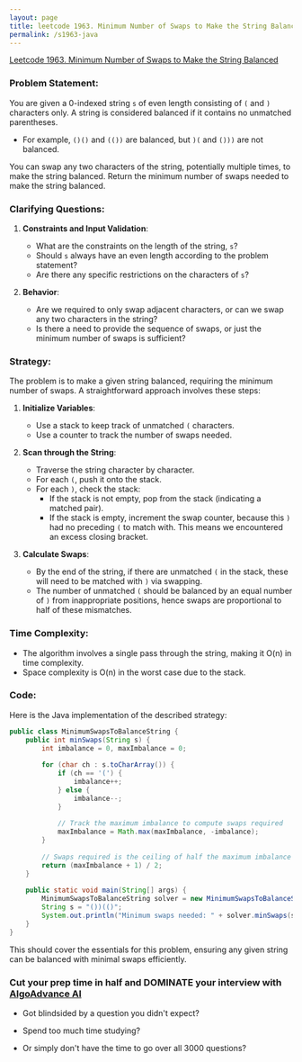 ```yaml
---
layout: page
title: leetcode 1963. Minimum Number of Swaps to Make the String Balanced
permalink: /s1963-java
---
```

[Leetcode 1963. Minimum Number of Swaps to Make the String Balanced](https://algoadvance.github.io/algoadvance/l1963)
### Problem Statement:
You are given a 0-indexed string `s` of even length consisting of `(` and `)` characters only. A string is considered balanced if it contains no unmatched parentheses.

- For example, `()()` and `(())` are balanced, but `)(` and `()))` are not balanced.

You can swap any two characters of the string, potentially multiple times, to make the string balanced. Return the minimum number of swaps needed to make the string balanced.

### Clarifying Questions:
1. **Constraints and Input Validation**:
   - What are the constraints on the length of the string, `s`?
   - Should `s` always have an even length according to the problem statement?
   - Are there any specific restrictions on the characters of `s`?

2. **Behavior**:
   - Are we required to only swap adjacent characters, or can we swap any two characters in the string?
   - Is there a need to provide the sequence of swaps, or just the minimum number of swaps is sufficient?

### Strategy:

The problem is to make a given string balanced, requiring the minimum number of swaps. A straightforward approach involves these steps:

1. **Initialize Variables**:
   - Use a stack to keep track of unmatched `(` characters.
   - Use a counter to track the number of swaps needed.

2. **Scan through the String**:
   - Traverse the string character by character.
   - For each `(`, push it onto the stack.
   - For each `)`, check the stack:
     - If the stack is not empty, pop from the stack (indicating a matched pair).
     - If the stack is empty, increment the swap counter, because this `)` had no preceding `(` to match with. This means we encountered an excess closing bracket.

3. **Calculate Swaps**:
   - By the end of the string, if there are unmatched `(` in the stack, these will need to be matched with `)` via swapping.
   - The number of unmatched `(` should be balanced by an equal number of `)` from inappropriate positions, hence swaps are proportional to half of these mismatches.
  
### Time Complexity:
- The algorithm involves a single pass through the string, making it O(n) in time complexity.
- Space complexity is O(n) in the worst case due to the stack.

### Code:
Here is the Java implementation of the described strategy:

```java
public class MinimumSwapsToBalanceString {
    public int minSwaps(String s) {
        int imbalance = 0, maxImbalance = 0;
        
        for (char ch : s.toCharArray()) {
            if (ch == '(') {
                imbalance++;
            } else {
                imbalance--;
            }
            
            // Track the maximum imbalance to compute swaps required
            maxImbalance = Math.max(maxImbalance, -imbalance);
        }
        
        // Swaps required is the ceiling of half the maximum imbalance
        return (maxImbalance + 1) / 2;
    }
    
    public static void main(String[] args) {
        MinimumSwapsToBalanceString solver = new MinimumSwapsToBalanceString();
        String s = "())(()";
        System.out.println("Minimum swaps needed: " + solver.minSwaps(s)); // Output: 1
    }
}
```

This should cover the essentials for this problem, ensuring any given string can be balanced with minimal swaps efficiently.


### Cut your prep time in half and DOMINATE your interview with [AlgoAdvance AI](https://algoAdvance.com)

- Got blindsided by a question you didn't expect?

- Spend too much time studying?

- Or simply don't have the time to go over all 3000 questions?


